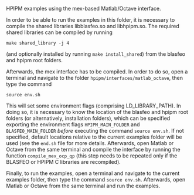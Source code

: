 HPIPM examples using the mex-based Matlab/Octave interface.

In order to be able to run the examples in this folder, it is necessary to compile the shared libraries libblasfeo.so and libhpipm.so.
The required shared libraries can be compiled by running
```
make shared_library -j 4
```
(and optionally installed by running `make install_shared`) from the blasfeo and hpipm root folders.

Afterwards, the mex interface has to be compiled.
In order to do so, open a terminal and navigate to the folder `hpipm/interfaces/matlab_octave`, then type the command
```
source env.sh
```
This will set some environment flags (comprising LD_LIBRARY_PATH).
In doing so, it is necessary to know the location of the blasfeo and hpipm root folders (or alternatively, installation folders), which can be specified exporting the environment flags `HPIPM_MAIN_FOLDER` and `BLASFEO_MAIN_FOLDER` _before_ executing the command `source env.sh`.
If not specified, default locations relative to the current examples folder will be used (see the `end.sh` file for more details.
Afterwards, open Matlab or Octave from the same terminal and compile the interface by running the function `compile_mex_ocp_qp` (this step needs to be repeated only if the BLASFEO or HPIPM C libraries are recompiled).

Finally, to run the examples, open a terminal and navigate to the current examples folder, then type the command `source env.sh`.
Afterwards, open Matlab or Octave from the same terminal and run the examples.

